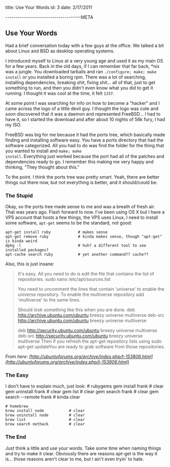 title: Use Your Words
id: 3
date: 2/17/2011

-------------------------------------META

Use Your Words
----------------------------------------------

Had a brief conversation today with a few guys at the office. We talked a bit about Linux and BSD as desktop operating systems.

I introduced myself to Linux at a very young age and used it as my main OS for a few years. Back in the old days, if I can remember that far back, *nix was a jungle. You downloaded tarballs and ran <code>./configure; make; make install</code> or you installed a boring rpm. There was a lot of searching, installing dependencies, breaking shit, fixing shit... all of that, just to get something to run, and then you didn't even know what you did to get it running. I thought it was cool at the time, it felt <code>1337</code>.

At some point I was searching for info on how to become a "hacker" and I came across the logo of a little devil guy. I thought the logo was cute and soon discovered that it was a daemon and represented FreeBSD... I had to have it, so I started the download and after about 10 nights of 56k fury, I had my ISO.

FreeBSD was big for me because it had the ports tree, which basically made finding and installing software easy. You have a ports directory that had the software categorized. All you had to do was find the folder for the thing that you wanted to install and <wbr><code>make; make install</code>. Everything just worked because the port had all of the patches and dependencies ready to go. I remember this making me very happy and thinking, "They thought about this."

To the point. I think the ports tree was pretty smart. Yeah, there are better things out there now, but not everything is better, and it should/could be.

### The Stupid

Okay, so the ports tree made sense to me and was a breath of fresh air. That was years ago. Flash forward to now. I've been using OS X but I have a VPS account that hosts a few things, the VPS uses Linux, I need to install some software, <code>apt-get</code> seems to be the standard, not good:

    apt-get install ruby            # makes sense
    apt-get remove ruby             # kinda makes sense, though "apt-get" is kinda weird
    dpkg -l                         # huh? a different tool to see installed packages?
    apt-cache search ruby           # yet another command?? cache??

Also, this is just insane:

> It's easy. All you need to do is edit the file that contains the list of repositories.
> sudo nano /etc/apt/sources.list
>
> You need to uncomment the lines that contain 'universe' to enable the universe repository. To enable the multiverse repository add 'multiverse' to the same lines.
>
> Should look something like this when you are done.
> deb http://archive.ubuntu.com/ubuntu breezy universe multiverse
> deb-src http://archive.ubuntu.com/ubuntu breezy universe multiverse
>
> deb http://security.ubuntu.com/ubuntu breezy universe multiverse
> deb-src http://security.ubuntu.com/ubuntu breezy universe multiverse
> Then if you refresh the apt-get repository lists using
> sudo apt-get updateYou are ready to grab software from those repositories.

<cite>From here: [http://ubuntuforums.org/archive/index.php/t-153806.html](http://ubuntuforums.org/archive/index.php/t-153806.html)</cite>

### The Easy

I don't have to explain much, just look:
    # rubygems
    gem install frank           # clear
    gem uninstall frank         # clear
    gem list                    # clear
    gem search frank            # clear
    gem search --remote frank   # kinda clear

    # homebrew
    brew install node           # clear
    brew uninstall node         # clear
    brew list                   # clear
    brew search nethack         # clear

### The End

Just think a little and use your words. Take some time when naming things and try to make it clear. Obviously there are reasons apt-get is the way it is... those reasons aren't clear to me, but I ain't even tryin' to hate.